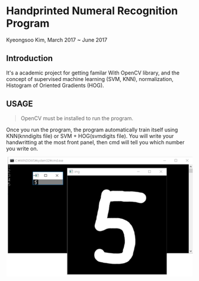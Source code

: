 # Handprinted Numeral Recognition Program

Kyeongsoo Kim, March 2017 ~ June 2017

## Introduction
It's a academic project for getting familar With OpenCV library, and the concept of supervised machine learning (SVM, KNN), normalization, Histogram of Oriented Gradients (HOG).



## USAGE
> OpenCV must be installed to run the program.

Once you run the program, the program automatically train itself using KNN(knndigits file) or SVM + HOG(svmdigits file). You will write your handwritting at the most front panel, then cmd will tell you which number you write on.

![](usage.png)
